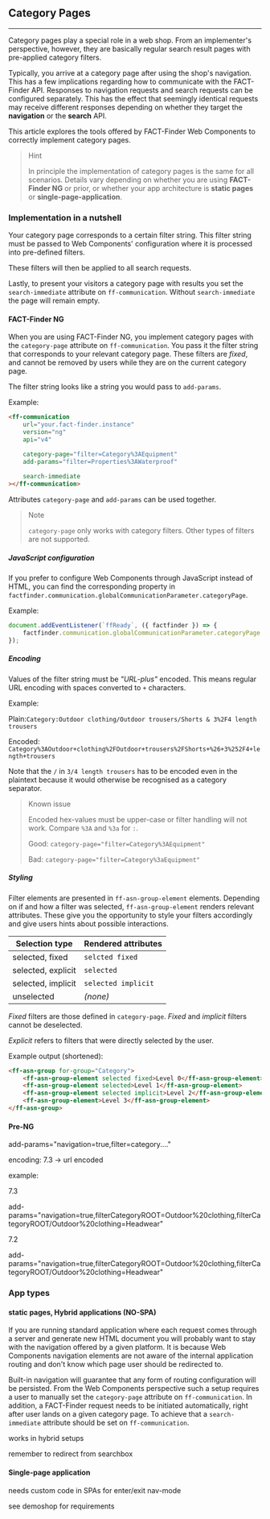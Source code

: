 ## Category Pages

---

Category pages play a special role in a web shop.
From an implementer's perspective, however, they are basically regular search result pages with pre-applied category filters.

Typically, you arrive at a category page after using the shop's navigation.
This has a few implications regarding how to communicate with the FACT-Finder API.
Responses to navigation requests and search requests can be configured separately.
This has the effect that seemingly identical requests may receive different responses depending on whether they target the **navigation** or the **search** API.

This article explores the tools offered by FACT-Finder Web Components to correctly implement category pages.

> Hint
>
> In principle the implementation of category pages is the same for all scenarios.
Details vary depending on whether you are using **FACT-Finder NG** or prior, or whether your app architecture is **static pages** or **single-page-application**.


### Implementation in a nutshell

Your category page corresponds to a certain filter string.
This filter string must be passed to Web Components' configuration where it is processed into pre-defined filters.

These filters will then be applied to all search requests.

Lastly, to present your visitors a category page with results you set the `search-immediate` attribute on `ff-communication`.
Without `search-immediate` the page will remain empty.


#### FACT-Finder NG

When you are using FACT-Finder NG, you implement category pages with the `category-page` attribute on `ff-communication`.
You pass it the filter string that corresponds to your relevant category page.
These filters are _fixed_, and cannot be removed by users while they are on the current category page.

The filter string looks like a string you would pass to `add-params`.

Example:
```html
<ff-communication
    url="your.fact-finder.instance"
    version="ng"
    api="v4"

    category-page="filter=Category%3AEquipment"
    add-params="filter=Properties%3AWaterproof"
    
    search-immediate
></ff-communication>
```

Attributes `category-page` and `add-params` can be used together.

> Note
>
> `category-page` only works with category filters.
> Other types of filters are not supported.


##### JavaScript configuration

If you prefer to configure Web Components through JavaScript instead of HTML, you can find the corresponding property in `factfinder.communication.globalCommunicationParameter.categoryPage`.

Example:
```js
document.addEventListener(`ffReady`, ({ factfinder }) => {
    factfinder.communication.globalCommunicationParameter.categoryPage = `filter=Category%3AEquipment`;
});
```


##### Encoding

Values of the filter string must be _"URL-plus"_ encoded.
This means regular URL encoding with spaces converted to `+` characters.

Example:

Plain:`Category:Outdoor clothing/Outdoor trousers/Shorts & 3%2F4 length trousers`

Encoded: `Category%3AOutdoor+clothing%2FOutdoor+trousers%2FShorts+%26+3%252F4+length+trousers`

Note that the `/` in `3/4 length trousers` has to be encoded even in the plaintext because it would otherwise be recognised as a category separator.

> Known issue
>
> Encoded hex-values must be upper-case or filter handling will not work.
> Compare `%3A` and `%3a` for `:`.
>
> Good: `category-page="filter=Category%3AEquipment"`
>
> Bad: `category-page="filter=Category%3aEquipment"`


##### Styling

Filter elements are presented in `ff-asn-group-element` elements.
Depending on if and how a filter was selected, `ff-asn-group-element` renders relevant attributes.
These give you the opportunity to style your filters accordingly and give users hints about possible interactions.

| Selection type     | Rendered attributes |
|--------------------|---------------------|
| selected, fixed    | `selcted fixed`     |
| selected, explicit | `selected`          |
| selected, implicit | `selected implicit` |
| unselected         | _(none)_            |

_Fixed_ filters are those defined in `category-page`.
_Fixed_ and _implicit_ filters cannot be deselected.

_Explicit_ refers to filters that were directly selected by the user.

Example output (shortened):
```html
<ff-asn-group for-group="Category">
    <ff-asn-group-element selected fixed>Level 0</ff-asn-group-element>
    <ff-asn-group-element selected>Level 1</ff-asn-group-element>
    <ff-asn-group-element selected implicit>Level 2</ff-asn-group-element>
    <ff-asn-group-element>Level 3</ff-asn-group-element>
</ff-asn-group>
```


#### Pre-NG

add-params="navigation=true,filter=category...."


encoding:
7.3 -> url encoded


example:

7.3

add-params="navigation=true,filterCategoryROOT=Outdoor%20clothing,filterCategoryROOT/Outdoor%20clothing=Headwear"

7.2

add-params="navigation=true,filterCategoryROOT=Outdoor%20clothing,filterCategoryROOT/Outdoor%20clothing=Headwear"




### App types


#### static pages, Hybrid applications (NO-SPA)
If you are running standard application where each request comes through a server and generate new HTML document you will probably want to stay with the navigation offered by a given platform.
It is because Web Components navigation elements are not aware of the internal application routing and don't know which page user should be redirected to.

Built-in navigation will guarantee that any form of routing configuration will be persisted.
From the Web Components perspective such a setup requires a user to manually set the `category-page` attribute on `ff-communication`.
In addition, a FACT-Finder request needs to be initiated automatically, right after user lands on a given category page.
To achieve that a `search-immediate` attribute should be set on `ff-communication`.



works in hybrid setups

remember to redirect from searchbox


#### Single-page application

needs custom code in SPAs for enter/exit nav-mode

see demoshop for requirements




[comment]: <> (deprecate asn-remove-all[keep-category-path])



